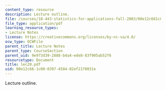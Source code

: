 ```yaml
---
content_type: resource
description: Lecture outline.
file: /courses/18-443-statistics-for-applications-fall-2003/00e12c661c000397458402ef2170031e_lec20.pdf
file_type: application/pdf
learning_resource_types:
- Lecture Notes
license: https://creativecommons.org/licenses/by-nc-sa/4.0/
ocw_type: OCWFile
parent_title: Lecture Notes
parent_type: CourseSection
parent_uid: 9e973d39-2888-b4a4-ede8-83f905ab52f6
resourcetype: Document
title: lec20.pdf
uid: 00e12c66-1c00-0397-4584-02ef2170031e
---
```

Lecture outline.